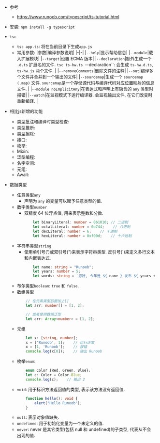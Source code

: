 * 参考
    * https://www.runoob.com/typescript/ts-tutorial.html

* 安装: `npm install -g typescript`
* `tsc`
    * `tsc app.ts`: 将在当前目录下生成`app.js`
    * 常用参数: 
        |参数|编译参数说明|
        |-|-|
        |`--help`|显示帮助信息|
        |`--module`|载入扩展模块|
        |`--target`|设置 ECMA 版本|
        |`--declaration`|额外生成一个 `.d.ts` 扩展名的文件. `tsc ts-hw.ts `--declaration``: 会生成 `ts-hw.d.ts`, `ts-hw.js` 两个文件. |
        |`--removeComments`|删除文件的注释|
        |`--out`|编译多个文件并合并到一个输出的文件|
        |`--sourcemap`|生成一个 `sourcemap (.map)` 文件`.sourcemap`是一个存储源代码与编译代码对应位置映射的信息文件. |
        |`--module noImplicitAny`|在表达式和声明上有隐含的 `any` 类型时报错|
        |`--watch`|在监视模式下运行编译器. 会监视输出文件, 在它们改变时重新编译. |
* 相比js新增的功能
    * 类型批注和编译时类型检查: 
    * 类型推断: 
    * 类型擦除: 
    * 接口: 
    * 枚举: 
    * Mixin: 
    * 泛型编程: 
    * 名字空间: 
    * 元组: 
    * Await: 

* 数据类型


    * 任意类型`any`
        * 声明为 `any` 的变量可以赋予任意类型的值. 
    * 数字类型`number`
        * 双精度 64 位浮点值, 用来表示整数和分数. 
            ```ts
                let binaryLiteral: number = 0b1010; // 二进制
                let octalLiteral: number = 0o744;    // 八进制
                let decLiteral: number = 6;    // 十进制
                let hexLiteral: number = 0xf00d;    // 十六进制
            ```
    * 字符串类型`string`
        * 使用单引号(')或双引号(")来表示字符串类型. 反引号(`)来定义多行文本和内嵌表达式. 
            ```ts
                let name: string = "Runoob";
                let years: number = 5;
                let words: string = `您好, 今年是 ${ name } 发布 ${ years + 1} 周年`;
            ```
    * 布尔类型`boolean`: `true` 和 `false`. 
    * 数组类型
        ```ts
            // 在元素类型后面加上[]
            let arr: number[] = [1, 2];

            // 或者使用数组泛型
            let arr: Array<number> = [1, 2];
        ```
    * 元组
        ```ts
            let x: [string, number];
            x = ['Runoob', 1];    // 运行正常
            x = [1, 'Runoob'];    // 报错
            console.log(x[0]);    // 输出 Runoob
        ```
    * 枚举`enum`: 
        ```ts
            enum Color {Red, Green, Blue};
            let c: Color = Color.Blue;
            console.log(c);    // 输出 2
        ```
    * `void`: 用于标识方法返回值的类型, 表示该方法没有返回值. 
        ```ts
            function hello(): void {
                alert("Hello Runoob");
            }
        ```
    * `null`: 表示对象值缺失. 
    * `undefined`: 用于初始化变量为一个未定义的值. 
    * `never`: never 是其它类型(包括 null 和 undefined)的子类型, 代表从不会出现的值. 